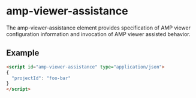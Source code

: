 # amp-viewer-assistance

The amp-viewer-assistance element provides specification of AMP viewer
configuration information and invocation of AMP viewer assisted behavior.

## Example

```html
<script id="amp-viewer-assistance" type="application/json">
{
  "projectId": "foo-bar"
}
</script>
```
